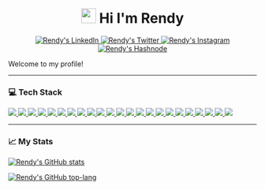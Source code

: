<h1 align='center'>
<img src="https://github.com/rndsetiawan/rndsetiawan/blob/main/tech-stack-logo/wave.gif" width="30px" height="30px" /> Hi I'm Rendy
</h1>

<p align="center">
  <a href="https://www.linkedin.com/in/rndsetiawan/">
    <img src="https://img.shields.io/badge/rndsetiawan-white?style=social&logo=linkedin&logoColor=0A66C2" alt="Rendy's LinkedIn"/>
  </a>
  <a href="https://www.twitter.com/RndSetiawan/">
    <img src="https://img.shields.io/badge/rndsetiawan-white?style=social&logo=twitter&logoColor=1DA1F2" alt="Rendy's Twitter"/>
  </a>
  <a href="https://www.instagram.com/Rnd.Setiawan/">
    <img src="https://img.shields.io/badge/rnd.setiawan-white?style=social&logo=instagram&logoColor=E4405F" alt="Rendy's Instagram"/>
  </a>
  <a href="https://rndsetiawan.hashnode.dev/">
      <img src="https://img.shields.io/badge/rndsetiawan-white?style=social&logo=hashnode&logoColor=2962FF" alt="Rendy's Hashnode"/>
  </a>
</p>

<p align="justify">
Welcome to my profile!
</p>

---

### 💻 Tech Stack

<p align="justify">
<!--[HTML]-->
<a href="">
  <img src="https://img.shields.io/badge/-HTML5-181717?style=for-the-badge&logo=html5&logoColor="/>
</a>
<!--[CSS]-->
<a href="">
  <img src="https://img.shields.io/badge/-CSS3-181717?style=for-the-badge&logo=css3&logoColor="/>
</a>
<!--[PHP]-->
<a href="">
  <img src="https://img.shields.io/badge/-php-181717?style=for-the-badge&logo=php&logoColor=777BB4"/>
</a>
<!--[Java]-->
<a href="">
  <img src="https://img.shields.io/badge/-java-181717?style=for-the-badge&logo=java&logoColor="/>
</a>
<!--[Microsoft Visual Basic]-->
<a href="">
  <img src="https://img.shields.io/badge/-Microsoft%20Visual%20Basic-181717?style=for-the-badge&logo=microsoft-visual-basic&logoColor="/>
</a>
<!--[R]-->
<a href="">
  <img src="https://img.shields.io/badge/-R-181717?style=for-the-badge&logo=r&logoColor=276DC3"/>
</a>
<!--[GitHub]-->
<a href="">
  <img src="https://img.shields.io/badge/-GitHub-181717?style=for-the-badge&logo=github&logoColor="/>
</a>
<!--[Postman]-->
<a href="">
  <img src="https://img.shields.io/badge/-Postman-181717?style=for-the-badge&logo=postman&logoColor=FF6C37"/>
</a>
<!--[IntelliJ IDEA]-->
<a href="">
  <img src="https://img.shields.io/badge/-IntelliJ%20IDEA-181717?style=for-the-badge&logo=intellij-idea&logoColor="/>
</a>
<!--[Visual Studio Code]-->
<a href="">
  <img src="https://img.shields.io/badge/Visual%20Studio%20Code-181717?style=for-the-badge&logo=visual-studio-code&logoColor=007ACC"/>
</a>
<!--[Katalon Studio]-->
<a href="">
  <img src="https://img.shields.io/badge/-Katalon%20Studio-181717?style=for-the-badge&logo=katalon-studio&logoColor="/>
</a>
<!--[Apache JMeter]-->
<a href="">
  <img src="https://img.shields.io/badge/-Apache%20JMeter-181717?style=for-the-badge&logo=apache-jmeter&logoColor=D22128"/>
</a>
<!--[Appium]-->
<a href="">
  <img src="https://img.shields.io/badge/-Appium-181717?style=for-the-badge&logo=appium&logoColor="/>
</a>
<!--[Selenium Webdriver]-->
<a href="">
  <img src="https://img.shields.io/badge/-Selenium-181717?style=for-the-badge&logo=selenium&logoColor=43B02A"/>
</a>
<!--[Cucumber]-->
<a href="">
  <img src="https://img.shields.io/badge/-Cucumber-181717?style=for-the-badge&logo=cucumber&logoColor=23D96C"/>
</a>
<!--[Serenity]-->
<a href="">
  <img src="https://img.shields.io/badge/-Serenity-181717?style=for-the-badge&logo=serenity&logoColor="/>
</a>
<!--[MySQL]-->
<a href="">
  <img src="https://img.shields.io/badge/-MySQL-181717?style=for-the-badge&logo=mysql&logoColor=4479A1"/>
</a>
<!--[Oracle]-->
<a href="">
  <img src="https://img.shields.io/badge/-Oracle-181717?style=for-the-badge&logo=oracle&logoColor=F80000"/>
</a>
<!--[Jira]-->
<a href="">
  <img src="https://img.shields.io/badge/-Jira-181717?style=for-the-badge&logo=jira&logoColor=0052CC"/>
</a>
<!--[TestRail]-->
<a href="">
  <img src="https://img.shields.io/badge/-TestRail-181717?style=for-the-badge&logo=testrail&logoColor="/>
</a>
<!--[Trello]-->
<a href="">
  <img src="https://img.shields.io/badge/-Trello-181717?style=for-the-badge&logo=trello&logoColor=0052CC"/>
</a>
<!--[Windows]-->
<a href="">
  <img src="https://img.shields.io/badge/-Windows-181717?style=for-the-badge&logo=windows&logoColor=0078D6"/>
</a>
<!--[Linux]-->
<a href="">
  <img src="https://img.shields.io/badge/-Linux-181717?style=for-the-badge&logo=linux&logoColor=FCC624"/>
</a>
</p>

---

### 📈 My Stats

[![Rendy's GitHub stats](https://github-readme-stats.vercel.app/api?username=rndsetiawan&count_private=true&show_icons=true&theme=radical)](https://github.com/rndsetiawan/github-readme-stats)

[![Rendy's GitHub top-lang](https://github-readme-stats.vercel.app/api/top-langs/?username=rndsetiawan&layout=compact&theme=radical&langs_count=10)](https://github.com/rndsetiawan/github-readme-stats)

<!--Resources-->
<!--GitHub Stats: https://github.com/anuraghazra/github-readme-stats-->
<!--Awesome GitHub Profile README: https://github.com/abhisheknaiidu/awesome-github-profile-readme-->
<!--Icons: https://simpleicons.org/-->
<!--Emojis: https://emojipedia.org/emoji/-->
<!--HTML Emojis: https://www.fileformat.info/index.htm -->
<!--Shields: https://shields.io/-->
<!--Icont8:https://icons8.com/-->
<!--Create Self Updating README.md: https://medium.com/swlh/how-to-create-a-self-updating-readme-md-for-your-github-profile-f8b05744ca91-->
